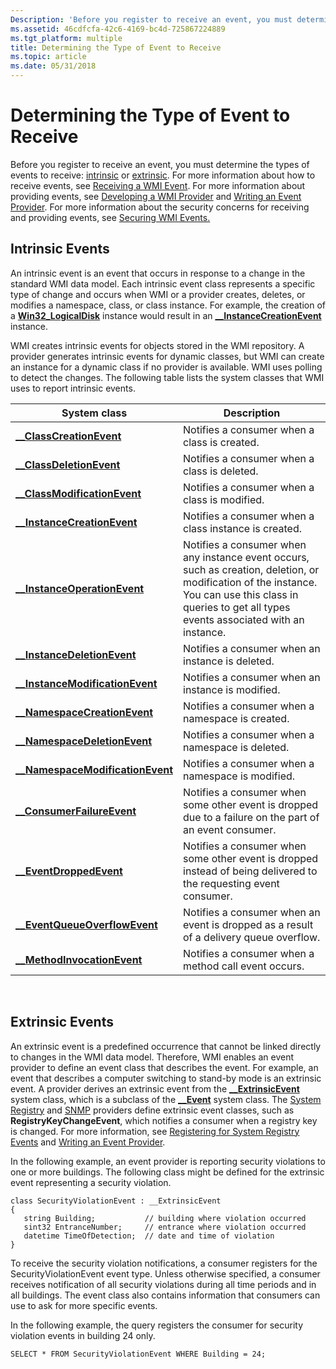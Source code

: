 ```yaml
---
Description: 'Before you register to receive an event, you must determine the types of events to receive: intrinsic or extrinsic.'
ms.assetid: 46cdfcfa-42c6-4169-bc4d-725867224889
ms.tgt_platform: multiple
title: Determining the Type of Event to Receive
ms.topic: article
ms.date: 05/31/2018
---
```


# Determining the Type of Event to Receive

Before you register to receive an event, you must determine the types of events to receive: [intrinsic](#intrinsic-events) or [extrinsic](#extrinsic-events). For more information about how to receive events, see [Receiving a WMI Event](receiving-a-wmi-event.md). For more information about providing events, see [Developing a WMI Provider](developing-a-wmi-provider.md) and [Writing an Event Provider](writing-an-event-provider.md). For more information about the security concerns for receiving and providing events, see [Securing WMI Events.](securing-wmi-events.md)

## Intrinsic Events

An intrinsic event is an event that occurs in response to a change in the standard WMI data model. Each intrinsic event class represents a specific type of change and occurs when WMI or a provider creates, deletes, or modifies a namespace, class, or class instance. For example, the creation of a [**Win32\_LogicalDisk**](/windows/desktop/CIMWin32Prov/win32-logicaldisk) instance would result in an [**\_\_InstanceCreationEvent**](--instancecreationevent.md) instance.

WMI creates intrinsic events for objects stored in the WMI repository. A provider generates intrinsic events for dynamic classes, but WMI can create an instance for a dynamic class if no provider is available. WMI uses polling to detect the changes. The following table lists the system classes that WMI uses to report intrinsic events.



| System class                                                           | Description                                                                                                                                                                                             |
|------------------------------------------------------------------------|---------------------------------------------------------------------------------------------------------------------------------------------------------------------------------------------------------|
| [**\_\_ClassCreationEvent**](--classcreationevent.md)                 | Notifies a consumer when a class is created.                                                                                                                                                            |
| [**\_\_ClassDeletionEvent**](--classdeletionevent.md)                 | Notifies a consumer when a class is deleted.                                                                                                                                                            |
| [**\_\_ClassModificationEvent**](--classmodificationevent.md)         | Notifies a consumer when a class is modified.                                                                                                                                                           |
| [**\_\_InstanceCreationEvent**](--instancecreationevent.md)           | Notifies a consumer when a class instance is created.                                                                                                                                                   |
| [**\_\_InstanceOperationEvent**](--instanceoperationevent.md)         | Notifies a consumer when any instance event occurs, such as creation, deletion, or modification of the instance. You can use this class in queries to get all types events associated with an instance. |
| [**\_\_InstanceDeletionEvent**](--instancedeletionevent.md)           | Notifies a consumer when an instance is deleted.                                                                                                                                                        |
| [**\_\_InstanceModificationEvent**](--instancemodificationevent.md)   | Notifies a consumer when an instance is modified.                                                                                                                                                       |
| [**\_\_NamespaceCreationEvent**](--namespacecreationevent.md)         | Notifies a consumer when a namespace is created.                                                                                                                                                        |
| [**\_\_NamespaceDeletionEvent**](--namespacedeletionevent.md)         | Notifies a consumer when a namespace is deleted.                                                                                                                                                        |
| [**\_\_NamespaceModificationEvent**](--namespacemodificationevent.md) | Notifies a consumer when a namespace is modified.                                                                                                                                                       |
| [**\_\_ConsumerFailureEvent**](--consumerfailureevent.md)             | Notifies a consumer when some other event is dropped due to a failure on the part of an event consumer.                                                                                                 |
| [**\_\_EventDroppedEvent**](--eventdroppedevent.md)                   | Notifies a consumer when some other event is dropped instead of being delivered to the requesting event consumer.                                                                                       |
| [**\_\_EventQueueOverflowEvent**](--eventqueueoverflowevent.md)       | Notifies a consumer when an event is dropped as a result of a delivery queue overflow.                                                                                                                  |
| [**\_\_MethodInvocationEvent**](--methodinvocationevent.md)           | Notifies a consumer when a method call event occurs.                                                                                                                                                    |



 

## Extrinsic Events

An extrinsic event is a predefined occurrence that cannot be linked directly to changes in the WMI data model. Therefore, WMI enables an event provider to define an event class that describes the event. For example, an event that describes a computer switching to stand-by mode is an extrinsic event. A provider derives an extrinsic event from the [**\_\_ExtrinsicEvent**](--extrinsicevent.md) system class, which is a subclass of the [**\_\_Event**](--event.md) system class. The [System Registry](/previous-versions/windows/desktop/regprov/system-registry-provider) and [SNMP](snmp-provider.md) providers define extrinsic event classes, such as **RegistryKeyChangeEvent**, which notifies a consumer when a registry key is changed. For more information, see [Registering for System Registry Events](registering-for-system-registry-events.md) and [Writing an Event Provider](writing-an-event-provider.md).

In the following example, an event provider is reporting security violations to one or more buildings. The following class might be defined for the extrinsic event representing a security violation.

``` syntax
class SecurityViolationEvent : __ExtrinsicEvent
{
   string Building;           // building where violation occurred
   sint32 EntranceNumber;     // entrance where violation occurred
   datetime TimeOfDetection;  // date and time of violation
}
```

To receive the security violation notifications, a consumer registers for the SecurityViolationEvent event type. Unless otherwise specified, a consumer receives notification of all security violations during all time periods and in all buildings. The event class also contains information that consumers can use to ask for more specific events.

In the following example, the query registers the consumer for security violation events in building 24 only.

`SELECT * FROM SecurityViolationEvent WHERE Building = 24;`

 

 